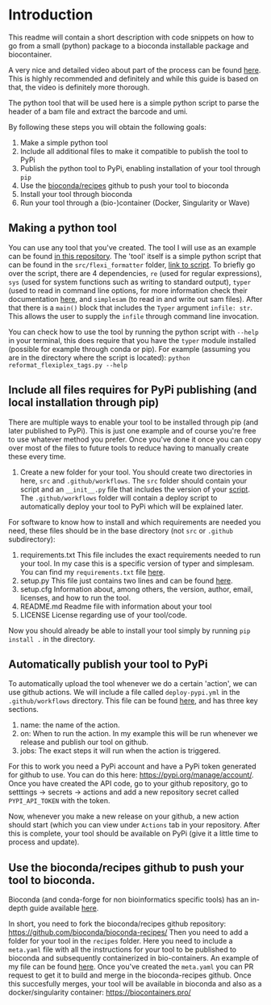 # Introduction

This readme will contain a short description with code snippets on how to go from a small (python) package to a bioconda installable package and biocontainer.

A very nice and detailed video about part of the process can be found [here](https://www.youtube.com/watch?v=hOuS6mXCwhk). This is highly recommended and definitely and while this guide is based on that, the video is definitely more thorough.

The python tool that will be used here is a simple python script to parse the header of a bam file and extract the barcode and umi. 

By following these steps you will obtain the following goals:
1. Make a simple python tool
2. Include all additional files to make it compatible to publish the tool to PyPi
3. Publish the python tool to PyPi, enabling installation of your tool through `pip`
4. Use the [bioconda/recipes](https://github.com/bioconda/bioconda-recipes/) github to push your tool to bioconda
5. Install your tool through bioconda
6. Run your tool through a (bio-)container (Docker, Singularity or Wave)

## Making a python tool

You can use any tool that you've created. The tool I will use as an example can be found [in this repository](https://github.com/ljwharbers/flexiplex_tag_formatter). The 'tool' itself is a simple python script that can be found in the `src/flexi_formatter` folder, [link to script](https://github.com/ljwharbers/flexiplex_tag_formatter/blob/master/src/flexi_formatter/reformat_flexiplex_tags.py). To briefly go over the script, there are 4 dependencies, `re` (used for regular expressions), `sys` (used for system functions such as writing to standard output), `typer` (used to read in command line options, for more information check their documentation [here](https://typer.tiangolo.com/), and `simplesam` (to read in and write out sam files). After that there is a `main()`  block that includes the `Typer` argument `infile: str`. This allows the user to supply the `infile` through command line invocation. 

You can check how to use the tool by running the python script with `--help` in your terminal, this does require that you have the `typer` module installed (possible for example through conda or pip). For example (assuming you are in the directory where the script is located): `python reformat_flexiplex_tags.py --help`

## Include all files requires for PyPi publishing (and local installation through pip)

There are multiple ways to enable your tool to be installed through pip (and later published to PyPi). This is just one example and of course you're free to use whatever method you prefer. Once you've done it once you can copy over most of the files to future tools to reduce having to manually create these every time.

1. Create a new folder for your tool. You should create two directories in here, `src` and `.github/workflows`. The `src` folder should contain your script and an `__init__.py` file that includes the version of your [script](https://github.com/ljwharbers/flexiplex_tag_formatter/blob/master/src/__init__.py). The `.github/workflows` folder will contain a deploy script to automatically deploy your tool to PyPi which will be explained later.

For software to know how to install and which requirements are needed you need, these files should be in the base directory (not `src` or `.github` subdirectory):
1. requirements.txt
   This file includes the exact requirements needed to run your tool. In my case this is a specific version of typer and simplesam. You can find my `requirements.txt` file [here](https://github.com/ljwharbers/flexiplex_tag_formatter/blob/master/requirements.txt).
2. setup.py
   This file just contains two lines and can be found [here](https://github.com/ljwharbers/flexiplex_tag_formatter/blob/master/setup.py).
3. setup.cfg
   Information about, among others, the version, author, email, licenses, and how to run the tool.
4. README.md
   Readme file with information about your tool
5. LICENSE
   License regarding use of your tool/code. 

Now you should already be able to install your tool simply by running `pip install .` in the directory.

## Automatically publish your tool to PyPi

To automatically upload the tool whenever we do a certain 'action', we can use github actions. We will include a file called `deploy-pypi.yml` in the `.github/workflows` directory. This file can be found [here](https://github.com/ljwharbers/flexiplex_tag_formatter/blob/master/.github/workflows/deploy-pypi.yml), and has three key sections. 
1. name:
   the name of the action.
2. on:
   When to run the action. In my example this will be run whenever we release and publish our tool on github.
3. jobs:
   The exact steps it will run when the action is triggered.

For this to work you need a PyPi account and have a PyPi token generated for github to use. You can do this here: https://pypi.org/manage/account/. Once you have created the API code, go to your github repository, go to setttings -> secrets -> actions and add a new repository secret called `PYPI_API_TOKEN` with the token.

Now, whenever you make a new release on your github, a new action should start (which you can view under `Actions` tab in your repository. After this is complete, your tool should be available on PyPi (give it a little time to process and update).

## Use the bioconda/recipes github to push your tool to bioconda.

Bioconda (and conda-forge for non bioinformatics specific tools) has an in-depth guide available [here](https://bioconda.github.io/contributor/guidelines.html).

In short, you need to fork the bioconda/recipes github repository: https://github.com/bioconda/bioconda-recipes/
Then you need to add a folder for your tool in the `recipes` folder. Here you need to include a `meta.yaml` file with all the instructions for your tool to be published to bioconda and subsequently containerized in bio-containers. An example of my file can be found [here](https://github.com/bioconda/bioconda-recipes/blob/master/recipes/flexi-formatter/meta.yaml). Once you've created the `meta.yaml` you can PR request to get it to build and merge in the bioconda-recipes github. Once this succesfully merges, your tool will be available in bioconda and also as a docker/singularity container: https://biocontainers.pro/


